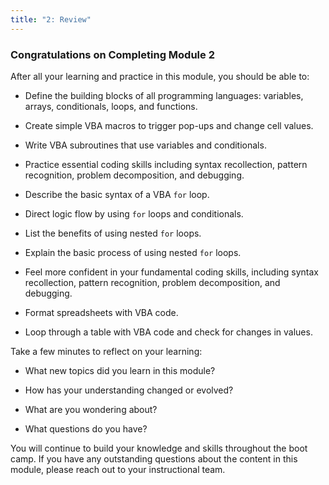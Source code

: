 ```yaml
---
title: "2: Review"
---
```


<img style="display: none;" src="https://static.bc-edx.com/data/dl-1-2/m2/lms/img/banner.jpg" alt="lesson banner" />

### Congratulations on Completing Module 2

After all your learning and practice in this module, you should be able to:

* Define the building blocks of all programming languages: variables, arrays, conditionals, loops, and functions.

* Create simple VBA macros to trigger pop-ups and change cell values.

* Write VBA subroutines that use variables and conditionals.

* Practice essential coding skills including syntax recollection, pattern recognition, problem decomposition, and debugging.

* Describe the basic syntax of a VBA `for` loop.

* Direct logic flow by using `for` loops and conditionals.

* List the benefits of using nested `for` loops.

* Explain the basic process of using nested `for` loops.

* Feel more confident in your fundamental coding skills, including syntax recollection, pattern
recognition, problem decomposition, and debugging.

* Format spreadsheets with VBA code.

* Loop through a table with VBA code and check for changes in values.

Take a few minutes to reflect on your learning:

* What new topics did you learn in this module?

* How has your understanding changed or evolved?

* What are you wondering about?

* What questions do you have?

You will continue to build your knowledge and skills throughout the boot camp. If you have any outstanding questions about the content in this module, please reach out to your instructional team.
